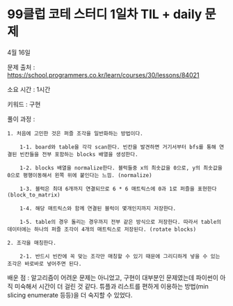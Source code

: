 # 99클럽 코테 스터디 1일차 TIL + daily 문제

4월 16일

문제 출처 : https://school.programmers.co.kr/learn/courses/30/lessons/84021

소요 시간 : 1시간

키워드 : 구현

풀이 과정 :

    1. 처음에 고민한 것은 퍼즐 조각을 일반화하는 방법이다.
    
        1-1. board와 table을 각각 scan한다. 빈칸을 발견하면 거기서부터 bfs를 통해 연결된 빈칸들을 전부 포함하는 blocks 배열을 생성한다.
        
        1-2. blocks 배열을 normalize한다. 블럭들중 x의 최솟값을 0으로, y의 최솟값을 0으로 평행이동해서 왼쪽 위에 붙인다는 느낌. (normalize)
        
        1-3. 블럭은 최대 6개까지 연결되므로 6 * 6 매트릭스에 0과 1로 퍼즐을 표현한다 (block_to_matrix)
        
        1-4. 해당 매트릭스와 함께 연결된 블럭이 몇개인지까지 저장한다.
        
        1-5. table의 경우 돌리는 경우까지 전부 같은 방식으로 저장한다. 따라서 table의 데이터에는 하나의 퍼즐 조각이 4개의 매트릭스로 저장된다. (rotate blocks)
        
    2. 조각을 매칭한다.
    
        2-1. 반드시 빈칸에 꼭 맞는 조각만 매칭할 수 있기 때문에 그리디하게 넣을 수 있는 조각은 바로바로 넣어주면 된다.

배운 점 :
    알고리즘이 어려운 문제는 아니었고, 구현이 대부분인 문제였는데 파이썬이 아직 미숙해서 시간이 더 걸린 것 같다.
    튜플과 리스트를 편하게 이용하는 방법(min slicing enumerate 등등)을 더 숙지할 수 있었다.
